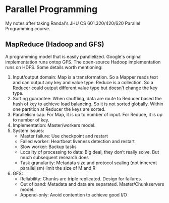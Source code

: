 # Parallel Programming

My notes after taking Randal's JHU CS 601.320/420/620 Parallel Programming course.

## MapReduce (Hadoop and GFS)

A programming model that is easily parallelized. Google's original implementation runs ontop GFS. The open-source Hadoop implementation runs on HDFS. Some details worth mentioning:

1. Input/output domain: Map is a transformation. So a Mapper reads text and can output any key and value type. Reduce is a collection. So a Reducer could output different value type but doesn't change the key type.
2. Sorting guarantee: When shuffling, data are route to Reducer based the hash of key to achieve load balancing. So it is not sorted globally. Within one partition at Reducer the keys are sorted.
3. Parallelism cap: For Map, it is up to number of input. For Reduce, it is up to number of key.
4. Implementation: Master/workers model.
5. System Issues:
    - Master failure: Use checkpoint and restart
    - Failed worker: Heartbeat liveness detection and restart
    - Slow worker: Backup tasks
    - Locality of processing to data: Big deal, they don’t really solve. But much subsequent research does
    - Task granularity: Metadata size and protocol scaling (not inherent parallelism) limit the size of M and R
6. GFS:
    - Reliability: Chunks are triple replicated. Design for failures.
    - Out of band: Metadata and data are separated. Master/Chunkservers model.
    - Append-only: Avoid contention to achieve good I/O